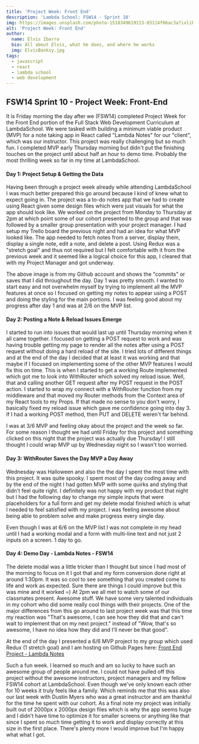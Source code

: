 ```yaml
---
title: 'Project Week: Front End'
description: 'Lambda School: FSW14 - Sprint 10'
img: https://images.unsplash.com/photo-1518349619113-03114f06ac3a?ixlib=rb-1.2.1&ixid=MXwxMjA3fDB8MHxwaG90by1wYWdlfHx8fGVufDB8fHw%3D&auto=format&fit=crop&w=2100&q=80
alt: 'Project Week: Front End'
author:
  name: Elvis Ibarra
  bio: All about Elvis, what he does, and where he works
  img: ElvisBanksy.jpg
tags:
  - javascript
  - react
  - lambda school
  - web development
---
```


<section class="weekly">
      <h2><span class="cs14">FSW14</span> Sprint 10 - <span class="weeklytitle">Project Week: Front-End</span></h2>
      <p class="intro">
        It is Friday morning the day after we (FSW14) completed Project Week for the Front End portion of the Full
        Stack Web Development Curriculum at LambdaSchool. We were tasked with building a minimum viable product (MVP)
        for a note taking app in React called "Lambda Notes" for our "client", which was our instructor. This project
        was really challenging but so much fun. I completed MVP early Thursday morning but didn't put the finishing
        touches on the project until about half an hour to demo time. Probably the most thrilling week so far in my
        time at LambdaSchool.  </p>
      <div class="top-content">
        <div class="text-content">
          <h4><span class="daytags">Day 1: </span> <span class="day">Project Setup & Getting the Data
            </span></h4>
          <p>
            Having been through a project week already while attending LambdaSchool I was much better prepared this go
            around because I kind of knew what to expect going in. The project was a to-do notes app that we had to
            create using React given some design files which were just visuals for what the app should look like. We
            worked on the project from Monday to Thursday at 2pm at which point some of our cohort presented to the
            group and that was followed by a smaller group presentation with your project manager. I had setup my
            Trello board the previous night and had an idea for what MVP looked like. The app needed to fetch notes
            from a server, display them, display a single note, edit a note, and delete a post. Using Redux was a
            "stretch goal" and thus not required but I felt comfortable with it from the previous week and it seemed
            like a logical choice for this app, I cleared that with my Project Manager and got underway.</p>
          <div class='postImagesContainer'> <dynamic-image src="/images/day1.png" alt="Github day 1 commits"></dynamic-image>
</div>
          <p> The above image is from my Github account and shows the "commits" or saves that I did throughout the day.
            Day 1 was pretty smooth. I wanted to start easy and not overwhelm myself by trying to implement all the MVP
            features at once so I focused on getting my notes to appear using a POST and doing the styling for the main
            portions. I was feeling good about my progress after day 1 and was at 2/6 on the MVP list.</p>
        </div>
        <div class="text-content">
          <h4><span class="daytags">Day 2: </span> <span class="day">Posting a Note & Reload Issues Emerge
            </span></h4>
          <p>I started to run into issues that would last up until Thursday morning when it all came together. I
            focused on getting a POST request to work and was having trouble getting my page to render all the notes
            after using a POST request without doing a hard reload of the site. I tried lots of different things and at
            the end of the day I decided that at least it was working and that maybe if I focused on implementing some
            of the other MVP features I would fix this on time. This is when I started to get a working Route
            implemented which got me to look into WithRouter which solved my reload issue. Well, that and calling
            another GET request after my POST request in the POST action. I started to wrap my connect with a
            WithRouter function from my middleware and that moved my Router methods from the Context area of my React
            tools to my Props. If that made no sense to you don't worry, I basically fixed my reload issue which gave
            me confidence going into day 3. If I had a working POST method, then PUT and DELETE weren't far behind. </p>
          <div class='postImagesContainer'>
           <dynamic-image src="/images/day2.png" alt="Github day 2 commits"></dynamic-image></div>
          <p>I was at 3/6 MVP and feeling okay about the project and the week so far. For some reason I thought we had
            until Friday for this project and something clicked on this night that the project was actually due
            Thursday! I still thought I could wrap MVP up by Wednesday night so I wasn't too worried. </p>
        </div>
        <div class="text-content">
          <h4><span class="daytags">Day 3:</span> <span class="day">WithRouter Saves the Day MVP a Day Away</span></h4>
          <p>
            Wednesday was Halloween and also the the day I spent the most time with this project. It was quite spooky.
            I spent most of the day coding away and by the end of the night I had gotten MVP with some quirks and
            styling that didn't feel quite right. I definitely was not happy with my product that night but I had the
            following day to change my simple inputs that were placeholders for a full form and get my delete modal
            finished which is what I needed to feel satisfied with my project. I was feeling awesome about being able
            to problem solve and make progress every single day.</p>
          <div class='postImagesContainer'>
           <dynamic-image src="/images/day3.png" alt="Github day 2 commits"></dynamic-image>
          </div>
          <p>Even though I was at 6/6 on the MVP list I was not complete in my head until I had a working modal and a
            form with multi-line text and not just 2 inputs on a screen. 1 day to go.
          </p>
        </div>
        <div class="text-content">
          <h4><span class="daytags">Day 4:</span> <span class="day">Demo Day - Lambda Notes - FSW14</span></h4>
          <p>The delete modal was a little tricker than I thought but since I had most of the morning to focus on it I
            got that and my form conversion done right at around 1:30pm. It was so cool to see something that you
            created come to life and work as expected. Sure there are things I could improve but this was mine and it
            worked =) At 2pm we all met to watch some of our classmates present. Awesome stuff. We have some very
            talented individuals in my cohort who did some really cool things with their projects. One of the major
            differences from this go around to last project week was that this time my reaction was "That's awesome, I
            can see how they did that and can't wait to implement that on my next project." instead of "Wow, that's so
            awesome, I have no idea how they did and I'll never be that good".</p>
          <div class='postImagesContainer'>
           <dynamic-image src="/images/day3.png" alt="Github day 2 commits"></dynamic-image></div>
        </div>
        <p>At the end of the day I presented a 6/6 MVP project to my group which used Redux (1 stretch goal) and I am
          hosting on Github Pages here: <a class="lambda text-blue-800" href="https://ielvisd.github.io/front-end-project-week/"
            target="_blank">Front End Project - Lambda Notes</a></p>
      </div>
      <p class="weeklyp">Such a fun week. I learned so much and am so lucky to have such an awesome group of people
        around me. I could not have pulled off this project without the awesome instructors, project managers and my
        fellow FSW14 cohort at LambdaSchool. Even though we've only known each other for 10 weeks it truly feels like a
        family. Which reminds me that this was also our last week with Dustin Myers who was a great instructor and am
        thankful for the time he spent with our cohort. As a final note my project was initially built out of 2000px x
        2000px design files which is why the app seems huge and I didn't have time to optimize it for smaller screens
        or anything like that since I spent so much time getting it to work and display correctly at this size in the
        first place. There's plenty more I would improve but I'm happy what what I got.
      </p>

  </section>
